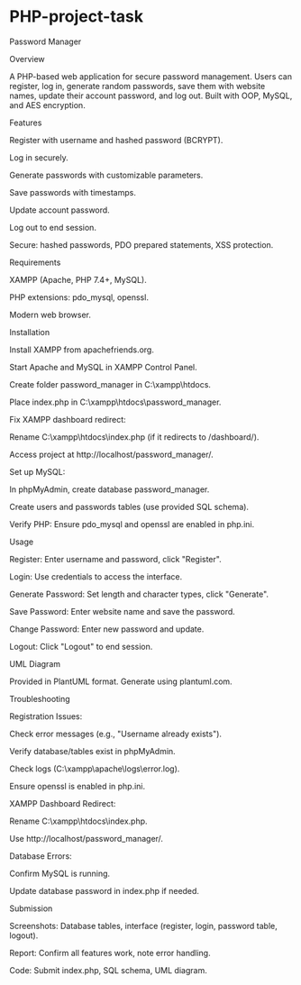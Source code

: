 # PHP-project-task
Password Manager

Overview

A PHP-based web application for secure password management. Users can register, log in, generate random passwords, save them with website names, update their account password, and log out. Built with OOP, MySQL, and AES encryption.

Features





Register with username and hashed password (BCRYPT).



Log in securely.



Generate passwords with customizable parameters.



Save passwords with timestamps.



Update account password.



Log out to end session.



Secure: hashed passwords, PDO prepared statements, XSS protection.

Requirements





XAMPP (Apache, PHP 7.4+, MySQL).



PHP extensions: pdo_mysql, openssl.



Modern web browser.

Installation





Install XAMPP from apachefriends.org.



Start Apache and MySQL in XAMPP Control Panel.



Create folder password_manager in C:\xampp\htdocs.



Place index.php in C:\xampp\htdocs\password_manager.



Fix XAMPP dashboard redirect:





Rename C:\xampp\htdocs\index.php (if it redirects to /dashboard/).



Access project at http://localhost/password_manager/.



Set up MySQL:





In phpMyAdmin, create database password_manager.



Create users and passwords tables (use provided SQL schema).



Verify PHP: Ensure pdo_mysql and openssl are enabled in php.ini.

Usage





Register: Enter username and password, click "Register".



Login: Use credentials to access the interface.



Generate Password: Set length and character types, click "Generate".



Save Password: Enter website name and save the password.



Change Password: Enter new password and update.



Logout: Click "Logout" to end session.

UML Diagram





Provided in PlantUML format. Generate using plantuml.com.

Troubleshooting





Registration Issues:





Check error messages (e.g., "Username already exists").



Verify database/tables exist in phpMyAdmin.



Check logs (C:\xampp\apache\logs\error.log).



Ensure openssl is enabled in php.ini.



XAMPP Dashboard Redirect:





Rename C:\xampp\htdocs\index.php.



Use http://localhost/password_manager/.



Database Errors:





Confirm MySQL is running.



Update database password in index.php if needed.

Submission





Screenshots: Database tables, interface (register, login, password table, logout).



Report: Confirm all features work, note error handling.



Code: Submit index.php, SQL schema, UML diagram.
